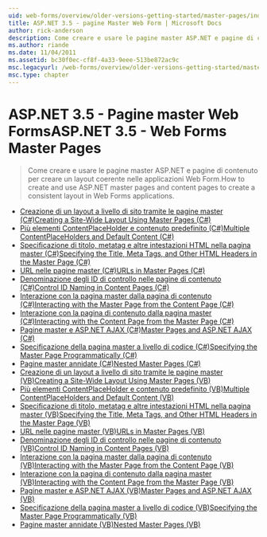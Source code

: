 ```yaml
---
uid: web-forms/overview/older-versions-getting-started/master-pages/index
title: ASP.NET 3.5 - pagine Master Web Form | Microsoft Docs
author: rick-anderson
description: Come creare e usare le pagine master ASP.NET e pagine di contenuto per creare un layout coerente nelle applicazioni Web Form.
ms.author: riande
ms.date: 11/04/2011
ms.assetid: bc30f0ec-cf8f-4a33-9eee-513be872ac9c
msc.legacyurl: /web-forms/overview/older-versions-getting-started/master-pages
msc.type: chapter
---
```

<a name="aspnet-35---web-forms-master-pages"></a><span data-ttu-id="5d13c-103">ASP.NET 3.5 - Pagine master Web Forms</span><span class="sxs-lookup"><span data-stu-id="5d13c-103">ASP.NET 3.5 - Web Forms Master Pages</span></span>
====================
> <span data-ttu-id="5d13c-104">Come creare e usare le pagine master ASP.NET e pagine di contenuto per creare un layout coerente nelle applicazioni Web Form.</span><span class="sxs-lookup"><span data-stu-id="5d13c-104">How to create and use ASP.NET master pages and content pages to create a consistent layout in Web Forms applications.</span></span>


- [<span data-ttu-id="5d13c-105">Creazione di un layout a livello di sito tramite le pagine master (C#)</span><span class="sxs-lookup"><span data-stu-id="5d13c-105">Creating a Site-Wide Layout Using Master Pages (C#)</span></span>](creating-a-site-wide-layout-using-master-pages-cs.md)
- [<span data-ttu-id="5d13c-106">Più elementi ContentPlaceHolder e contenuto predefinito (C#)</span><span class="sxs-lookup"><span data-stu-id="5d13c-106">Multiple ContentPlaceHolders and Default Content (C#)</span></span>](multiple-contentplaceholders-and-default-content-cs.md)
- [<span data-ttu-id="5d13c-107">Specificazione di titolo, metatag e altre intestazioni HTML nella pagina master (C#)</span><span class="sxs-lookup"><span data-stu-id="5d13c-107">Specifying the Title, Meta Tags, and Other HTML Headers in the Master Page (C#)</span></span>](specifying-the-title-meta-tags-and-other-html-headers-in-the-master-page-cs.md)
- [<span data-ttu-id="5d13c-108">URL nelle pagine master (C#)</span><span class="sxs-lookup"><span data-stu-id="5d13c-108">URLs in Master Pages (C#)</span></span>](urls-in-master-pages-cs.md)
- [<span data-ttu-id="5d13c-109">Denominazione degli ID di controllo nelle pagine di contenuto (C#)</span><span class="sxs-lookup"><span data-stu-id="5d13c-109">Control ID Naming in Content Pages (C#)</span></span>](control-id-naming-in-content-pages-cs.md)
- [<span data-ttu-id="5d13c-110">Interazione con la pagina master dalla pagina di contenuto (C#)</span><span class="sxs-lookup"><span data-stu-id="5d13c-110">Interacting with the Master Page from the Content Page (C#)</span></span>](interacting-with-the-master-page-from-the-content-page-cs.md)
- [<span data-ttu-id="5d13c-111">Interazione con la pagina di contenuto dalla pagina master (C#)</span><span class="sxs-lookup"><span data-stu-id="5d13c-111">Interacting with the Content Page from the Master Page (C#)</span></span>](interacting-with-the-content-page-from-the-master-page-cs.md)
- [<span data-ttu-id="5d13c-112">Pagine master e ASP.NET AJAX (C#)</span><span class="sxs-lookup"><span data-stu-id="5d13c-112">Master Pages and ASP.NET AJAX (C#)</span></span>](master-pages-and-asp-net-ajax-cs.md)
- [<span data-ttu-id="5d13c-113">Specificazione della pagina master a livello di codice (C#)</span><span class="sxs-lookup"><span data-stu-id="5d13c-113">Specifying the Master Page Programmatically (C#)</span></span>](specifying-the-master-page-programmatically-cs.md)
- [<span data-ttu-id="5d13c-114">Pagine master annidate (C#)</span><span class="sxs-lookup"><span data-stu-id="5d13c-114">Nested Master Pages (C#)</span></span>](nested-master-pages-cs.md)
- [<span data-ttu-id="5d13c-115">Creazione di un layout a livello di sito tramite le pagine master (VB)</span><span class="sxs-lookup"><span data-stu-id="5d13c-115">Creating a Site-Wide Layout Using Master Pages (VB)</span></span>](creating-a-site-wide-layout-using-master-pages-vb.md)
- [<span data-ttu-id="5d13c-116">Più elementi ContentPlaceHolder e contenuto predefinito (VB)</span><span class="sxs-lookup"><span data-stu-id="5d13c-116">Multiple ContentPlaceHolders and Default Content (VB)</span></span>](multiple-contentplaceholders-and-default-content-vb.md)
- [<span data-ttu-id="5d13c-117">Specificazione di titolo, metatag e altre intestazioni HTML nella pagina master (VB)</span><span class="sxs-lookup"><span data-stu-id="5d13c-117">Specifying the Title, Meta Tags, and Other HTML Headers in the Master Page (VB)</span></span>](specifying-the-title-meta-tags-and-other-html-headers-in-the-master-page-vb.md)
- [<span data-ttu-id="5d13c-118">URL nelle pagine master (VB)</span><span class="sxs-lookup"><span data-stu-id="5d13c-118">URLs in Master Pages (VB)</span></span>](urls-in-master-pages-vb.md)
- [<span data-ttu-id="5d13c-119">Denominazione degli ID di controllo nelle pagine di contenuto (VB)</span><span class="sxs-lookup"><span data-stu-id="5d13c-119">Control ID Naming in Content Pages (VB)</span></span>](control-id-naming-in-content-pages-vb.md)
- [<span data-ttu-id="5d13c-120">Interazione con la pagina master dalla pagina di contenuto (VB)</span><span class="sxs-lookup"><span data-stu-id="5d13c-120">Interacting with the Master Page from the Content Page (VB)</span></span>](interacting-with-the-master-page-from-the-content-page-vb.md)
- [<span data-ttu-id="5d13c-121">Interazione con la pagina di contenuto dalla pagina master (VB)</span><span class="sxs-lookup"><span data-stu-id="5d13c-121">Interacting with the Content Page from the Master Page (VB)</span></span>](interacting-with-the-content-page-from-the-master-page-vb.md)
- [<span data-ttu-id="5d13c-122">Pagine master e ASP.NET AJAX (VB)</span><span class="sxs-lookup"><span data-stu-id="5d13c-122">Master Pages and ASP.NET AJAX (VB)</span></span>](master-pages-and-asp-net-ajax-vb.md)
- [<span data-ttu-id="5d13c-123">Specificazione della pagina master a livello di codice (VB)</span><span class="sxs-lookup"><span data-stu-id="5d13c-123">Specifying the Master Page Programmatically (VB)</span></span>](specifying-the-master-page-programmatically-vb.md)
- [<span data-ttu-id="5d13c-124">Pagine master annidate (VB)</span><span class="sxs-lookup"><span data-stu-id="5d13c-124">Nested Master Pages (VB)</span></span>](nested-master-pages-vb.md)
